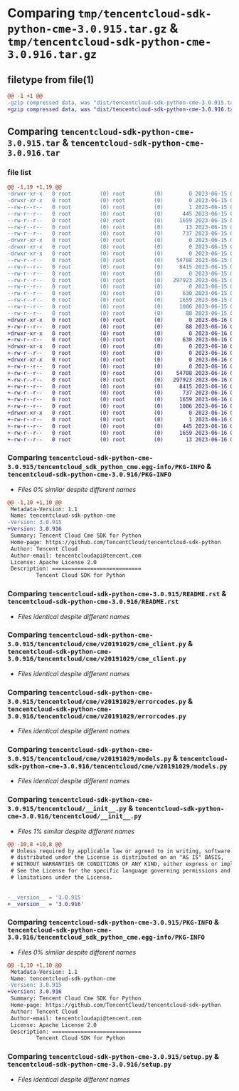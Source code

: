 # Comparing `tmp/tencentcloud-sdk-python-cme-3.0.915.tar.gz` & `tmp/tencentcloud-sdk-python-cme-3.0.916.tar.gz`

## filetype from file(1)

```diff
@@ -1 +1 @@
-gzip compressed data, was "dist/tencentcloud-sdk-python-cme-3.0.915.tar", last modified: Thu Jun 15 00:22:01 2023, max compression
+gzip compressed data, was "dist/tencentcloud-sdk-python-cme-3.0.916.tar", last modified: Fri Jun 16 00:30:43 2023, max compression
```

## Comparing `tencentcloud-sdk-python-cme-3.0.915.tar` & `tencentcloud-sdk-python-cme-3.0.916.tar`

### file list

```diff
@@ -1,19 +1,19 @@
-drwxr-xr-x   0 root         (0) root         (0)        0 2023-06-15 00:22:01.000000 tencentcloud-sdk-python-cme-3.0.915/
-drwxr-xr-x   0 root         (0) root         (0)        0 2023-06-15 00:22:01.000000 tencentcloud-sdk-python-cme-3.0.915/tencentcloud_sdk_python_cme.egg-info/
--rw-r--r--   0 root         (0) root         (0)        1 2023-06-15 00:22:01.000000 tencentcloud-sdk-python-cme-3.0.915/tencentcloud_sdk_python_cme.egg-info/dependency_links.txt
--rw-r--r--   0 root         (0) root         (0)      445 2023-06-15 00:22:01.000000 tencentcloud-sdk-python-cme-3.0.915/tencentcloud_sdk_python_cme.egg-info/SOURCES.txt
--rw-r--r--   0 root         (0) root         (0)     1659 2023-06-15 00:22:01.000000 tencentcloud-sdk-python-cme-3.0.915/tencentcloud_sdk_python_cme.egg-info/PKG-INFO
--rw-r--r--   0 root         (0) root         (0)       13 2023-06-15 00:22:01.000000 tencentcloud-sdk-python-cme-3.0.915/tencentcloud_sdk_python_cme.egg-info/top_level.txt
--rw-r--r--   0 root         (0) root         (0)      737 2023-06-15 00:22:00.000000 tencentcloud-sdk-python-cme-3.0.915/README.rst
-drwxr-xr-x   0 root         (0) root         (0)        0 2023-06-15 00:22:01.000000 tencentcloud-sdk-python-cme-3.0.915/tencentcloud/
-drwxr-xr-x   0 root         (0) root         (0)        0 2023-06-15 00:22:01.000000 tencentcloud-sdk-python-cme-3.0.915/tencentcloud/cme/
-drwxr-xr-x   0 root         (0) root         (0)        0 2023-06-15 00:22:01.000000 tencentcloud-sdk-python-cme-3.0.915/tencentcloud/cme/v20191029/
--rw-r--r--   0 root         (0) root         (0)    54708 2023-06-15 00:22:00.000000 tencentcloud-sdk-python-cme-3.0.915/tencentcloud/cme/v20191029/cme_client.py
--rw-r--r--   0 root         (0) root         (0)     8415 2023-06-15 00:22:00.000000 tencentcloud-sdk-python-cme-3.0.915/tencentcloud/cme/v20191029/errorcodes.py
--rw-r--r--   0 root         (0) root         (0)        0 2023-06-15 00:22:00.000000 tencentcloud-sdk-python-cme-3.0.915/tencentcloud/cme/v20191029/__init__.py
--rw-r--r--   0 root         (0) root         (0)   297923 2023-06-15 00:22:00.000000 tencentcloud-sdk-python-cme-3.0.915/tencentcloud/cme/v20191029/models.py
--rw-r--r--   0 root         (0) root         (0)        0 2023-06-15 00:22:00.000000 tencentcloud-sdk-python-cme-3.0.915/tencentcloud/cme/__init__.py
--rw-r--r--   0 root         (0) root         (0)      630 2023-06-15 00:22:00.000000 tencentcloud-sdk-python-cme-3.0.915/tencentcloud/__init__.py
--rw-r--r--   0 root         (0) root         (0)     1659 2023-06-15 00:22:01.000000 tencentcloud-sdk-python-cme-3.0.915/PKG-INFO
--rw-r--r--   0 root         (0) root         (0)     1006 2023-06-15 00:22:00.000000 tencentcloud-sdk-python-cme-3.0.915/setup.py
--rw-r--r--   0 root         (0) root         (0)       88 2023-06-15 00:22:01.000000 tencentcloud-sdk-python-cme-3.0.915/setup.cfg
+drwxr-xr-x   0 root         (0) root         (0)        0 2023-06-16 00:30:43.000000 tencentcloud-sdk-python-cme-3.0.916/
+-rw-r--r--   0 root         (0) root         (0)       88 2023-06-16 00:30:43.000000 tencentcloud-sdk-python-cme-3.0.916/setup.cfg
+drwxr-xr-x   0 root         (0) root         (0)        0 2023-06-16 00:30:43.000000 tencentcloud-sdk-python-cme-3.0.916/tencentcloud/
+-rw-r--r--   0 root         (0) root         (0)      630 2023-06-16 00:30:43.000000 tencentcloud-sdk-python-cme-3.0.916/tencentcloud/__init__.py
+drwxr-xr-x   0 root         (0) root         (0)        0 2023-06-16 00:30:43.000000 tencentcloud-sdk-python-cme-3.0.916/tencentcloud/cme/
+-rw-r--r--   0 root         (0) root         (0)        0 2023-06-16 00:30:43.000000 tencentcloud-sdk-python-cme-3.0.916/tencentcloud/cme/__init__.py
+drwxr-xr-x   0 root         (0) root         (0)        0 2023-06-16 00:30:43.000000 tencentcloud-sdk-python-cme-3.0.916/tencentcloud/cme/v20191029/
+-rw-r--r--   0 root         (0) root         (0)        0 2023-06-16 00:30:43.000000 tencentcloud-sdk-python-cme-3.0.916/tencentcloud/cme/v20191029/__init__.py
+-rw-r--r--   0 root         (0) root         (0)    54708 2023-06-16 00:30:43.000000 tencentcloud-sdk-python-cme-3.0.916/tencentcloud/cme/v20191029/cme_client.py
+-rw-r--r--   0 root         (0) root         (0)   297923 2023-06-16 00:30:43.000000 tencentcloud-sdk-python-cme-3.0.916/tencentcloud/cme/v20191029/models.py
+-rw-r--r--   0 root         (0) root         (0)     8415 2023-06-16 00:30:43.000000 tencentcloud-sdk-python-cme-3.0.916/tencentcloud/cme/v20191029/errorcodes.py
+-rw-r--r--   0 root         (0) root         (0)      737 2023-06-16 00:30:43.000000 tencentcloud-sdk-python-cme-3.0.916/README.rst
+-rw-r--r--   0 root         (0) root         (0)     1659 2023-06-16 00:30:43.000000 tencentcloud-sdk-python-cme-3.0.916/PKG-INFO
+-rw-r--r--   0 root         (0) root         (0)     1006 2023-06-16 00:30:43.000000 tencentcloud-sdk-python-cme-3.0.916/setup.py
+drwxr-xr-x   0 root         (0) root         (0)        0 2023-06-16 00:30:43.000000 tencentcloud-sdk-python-cme-3.0.916/tencentcloud_sdk_python_cme.egg-info/
+-rw-r--r--   0 root         (0) root         (0)        1 2023-06-16 00:30:43.000000 tencentcloud-sdk-python-cme-3.0.916/tencentcloud_sdk_python_cme.egg-info/dependency_links.txt
+-rw-r--r--   0 root         (0) root         (0)      445 2023-06-16 00:30:43.000000 tencentcloud-sdk-python-cme-3.0.916/tencentcloud_sdk_python_cme.egg-info/SOURCES.txt
+-rw-r--r--   0 root         (0) root         (0)     1659 2023-06-16 00:30:43.000000 tencentcloud-sdk-python-cme-3.0.916/tencentcloud_sdk_python_cme.egg-info/PKG-INFO
+-rw-r--r--   0 root         (0) root         (0)       13 2023-06-16 00:30:43.000000 tencentcloud-sdk-python-cme-3.0.916/tencentcloud_sdk_python_cme.egg-info/top_level.txt
```

### Comparing `tencentcloud-sdk-python-cme-3.0.915/tencentcloud_sdk_python_cme.egg-info/PKG-INFO` & `tencentcloud-sdk-python-cme-3.0.916/PKG-INFO`

 * *Files 0% similar despite different names*

```diff
@@ -1,10 +1,10 @@
 Metadata-Version: 1.1
 Name: tencentcloud-sdk-python-cme
-Version: 3.0.915
+Version: 3.0.916
 Summary: Tencent Cloud Cme SDK for Python
 Home-page: https://github.com/TencentCloud/tencentcloud-sdk-python
 Author: Tencent Cloud
 Author-email: tencentcloudapi@tencent.com
 License: Apache License 2.0
 Description: ============================
         Tencent Cloud SDK for Python
```

### Comparing `tencentcloud-sdk-python-cme-3.0.915/README.rst` & `tencentcloud-sdk-python-cme-3.0.916/README.rst`

 * *Files identical despite different names*

### Comparing `tencentcloud-sdk-python-cme-3.0.915/tencentcloud/cme/v20191029/cme_client.py` & `tencentcloud-sdk-python-cme-3.0.916/tencentcloud/cme/v20191029/cme_client.py`

 * *Files identical despite different names*

### Comparing `tencentcloud-sdk-python-cme-3.0.915/tencentcloud/cme/v20191029/errorcodes.py` & `tencentcloud-sdk-python-cme-3.0.916/tencentcloud/cme/v20191029/errorcodes.py`

 * *Files identical despite different names*

### Comparing `tencentcloud-sdk-python-cme-3.0.915/tencentcloud/cme/v20191029/models.py` & `tencentcloud-sdk-python-cme-3.0.916/tencentcloud/cme/v20191029/models.py`

 * *Files identical despite different names*

### Comparing `tencentcloud-sdk-python-cme-3.0.915/tencentcloud/__init__.py` & `tencentcloud-sdk-python-cme-3.0.916/tencentcloud/__init__.py`

 * *Files 1% similar despite different names*

```diff
@@ -10,8 +10,8 @@
 # Unless required by applicable law or agreed to in writing, software
 # distributed under the License is distributed on an "AS IS" BASIS,
 # WITHOUT WARRANTIES OR CONDITIONS OF ANY KIND, either express or implied.
 # See the License for the specific language governing permissions and
 # limitations under the License.
 
 
-__version__ = '3.0.915'
+__version__ = '3.0.916'
```

### Comparing `tencentcloud-sdk-python-cme-3.0.915/PKG-INFO` & `tencentcloud-sdk-python-cme-3.0.916/tencentcloud_sdk_python_cme.egg-info/PKG-INFO`

 * *Files 0% similar despite different names*

```diff
@@ -1,10 +1,10 @@
 Metadata-Version: 1.1
 Name: tencentcloud-sdk-python-cme
-Version: 3.0.915
+Version: 3.0.916
 Summary: Tencent Cloud Cme SDK for Python
 Home-page: https://github.com/TencentCloud/tencentcloud-sdk-python
 Author: Tencent Cloud
 Author-email: tencentcloudapi@tencent.com
 License: Apache License 2.0
 Description: ============================
         Tencent Cloud SDK for Python
```

### Comparing `tencentcloud-sdk-python-cme-3.0.915/setup.py` & `tencentcloud-sdk-python-cme-3.0.916/setup.py`

 * *Files identical despite different names*

